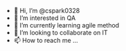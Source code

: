- 👋 Hi, I’m @cspark0328
- 👀 I’m interested in QA
- 🌱 I’m currently learning agile method
- 💞️ I’m looking to collaborate on IT
- 📫 How to reach me ...

<!---
cspark0328/cspark0328 is a ✨ special ✨ repository because its `README.md` (this file) appears on your GitHub profile.
You can click the Preview link to take a look at your changes.
--->
